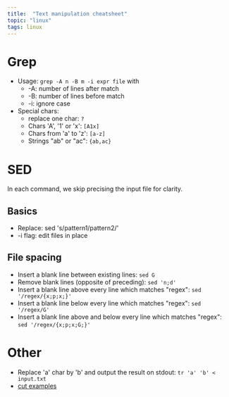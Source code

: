```yaml
---
title:  "Text manipulation cheatsheet"
topic: "linux"
tags: linux
---
```


# Grep
* Usage: `grep -A n -B m -i expr file` with
    * -A: number of lines after match
    * -B: number of lines before match
    * -i: ignore case
* Special chars:
    * replace one char: `?`
    * Chars 'A', '1' or 'x': `[A1x]`
    * Chars from 'a' to 'z': `[a-z]`
    * Strings "ab" or "ac": `{ab,ac}`

# SED
In each command, we skip precising the input file for clarity.

## Basics
* Replace: sed 's/pattern1/pattern2/'
* -i flag: edit files in place

## File spacing
* Insert a blank line between existing lines: `sed G`
* Remove blank lines (opposite of preceding): `sed 'n;d'`
* Insert a blank line above every line which matches "regex": `sed '/regex/{x;p;x;}'`
* Insert a blank line below every line which matches "regex": `sed '/regex/G'`
* Insert a blank line above and below every line which matches "regex": `sed '/regex/{x;p;x;G;}'`

# Other
* Replace 'a' char by 'b' and output the result on stdout: `tr 'a' 'b' < input.txt`
* [cut examples](https://www.thegeekstuff.com/2013/06/cut-command-examples/)
